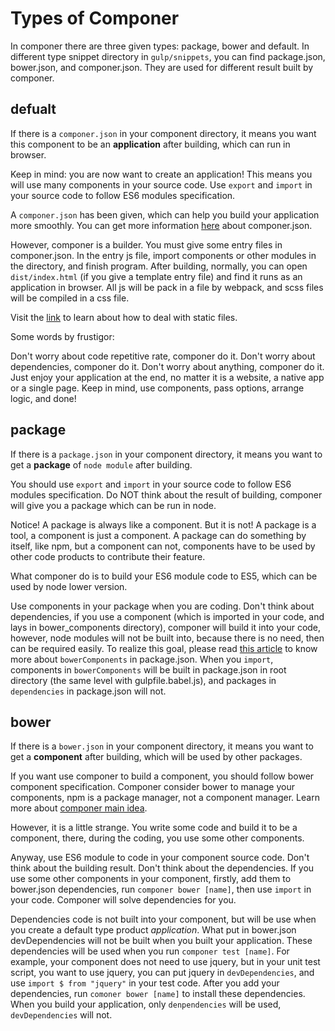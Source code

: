 # Types of Componer

In componer there are three given types: package, bower and default. In different type snippet directory in `gulp/snippets`, you can find package.json, bower.json, and componer.json. They are used for different result built by componer.

## defualt

If there is a `componer.json` in your component directory, it means you want this component to be an **application** after building, which can run in browser.

Keep in mind: you are now want to create an application!
This means you will use many components in your source code.
Use `export` and `import` in your source code to follow ES6 modules specification.

A `componer.json` has been given, which can help you build your application more smoothly.
You can get more information [here]() about componer.json.

However, componer is a builder. You must give some entry files in componer.json. 
In the entry js file, import components or other modules in the directory, and finish program.
After building, normally, you can open `dist/index.html` (if you give a template entry file) and find it runs as an application in browser. All js will be pack in a file by webpack, and scss files will be compiled in a css file.

Visit the [link]() to learn about how to deal with static files.

Some words by frustigor:

Don't worry about code repetitive rate, componer do it.
Don't worry about dependencies, componer do it.
Don't worry about anything, componer do it.
Just enjoy your application at the end, no matter it is a website, a native app or a single page.
Keep in mind, use components, pass options, arrange logic, and done!

## package

If there is a `package.json` in your component directory, it means you want to get a **package** of `node module` after building.

You should use `export` and `import` in your source code to follow ES6 modules specification.
Do NOT think about the result of building, componer will give you a package which can be run in node.

Notice! A package is always like a component. But it is not! A package is a tool, a component is just a component. A package can do something by itself, like npm, but a component can not, components have to be used by other code products to contribute their feature.

What componer do is to build your ES6 module code to ES5, which can be used by node lower version.

Use components in your package when you are coding. 
Don't think about dependencies, if you use a component (which is imported in your code, and lays in bower_components directory), componer will build it into your code, however, node modules will not be built into, because there is no need, then can be required easily.
To realize this goal, please read [this article]() to know more about `bowerComponents` in package.json. When you `import`, components in `bowerComponents` will be built in package.json in root directory (the same level with gulpfile.babel.js), and packages in `dependencies` in package.json will not.

## bower

If there is a `bower.json` in your component directory, it means you want to get a **component** after building, which will be used by other packages.

If you want use componer to build a component, you should follow bower component specification. 
Componer consider bower to manage your components, npm is a package manager, not a component manager.
Learn more about [componer main idea](http://www.tangshuang.net/2974.html).

However, it is a little strange. You write some code and build it to be a component, there, during the coding, you use some other components.

Anyway, use ES6 module to code in your component source code.
Don't think about the building result.
Don't think about the dependencies. If you use some other components in your component, firstly, add them to bower.json dependencies, run `componer bower [name]`, then use `import` in your code. Componer will solve dependencies for you. 

Dependencies code is not built into your component, but will be use when you create a default type product *application*.
What put in bower.json devDependencies will not be built when you built your application. These dependencies will be used when you run `componer test [name]`. For example, your component does not need to use jquery, but in your unit test script, you want to use jquery, you can put jquery in `devDependencies`, and use `import $ from "jquery"` in your test code.
After you add your dependencies, run `comoner bower [name]` to install these dependencies.
When you build your application, only `denpendencies` will be used, `devDependencies` will not.